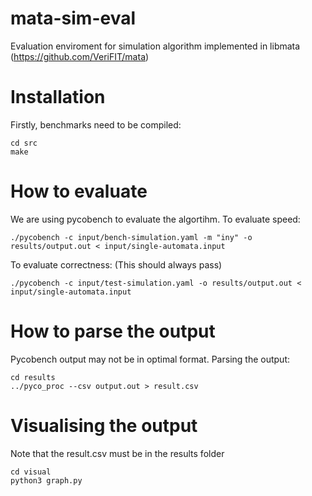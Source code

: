 # mata-sim-eval
Evaluation enviroment for simulation algorithm implemented in libmata (https://github.com/VeriFIT/mata)

# Installation
Firstly, benchmarks need to be compiled:
```
cd src
make
```

# How to evaluate
We are using pycobench to evaluate the algortihm.
To evaluate speed:
```
./pycobench -c input/bench-simulation.yaml -m "iny" -o results/output.out < input/single-automata.input
```
To evaluate correctness: (This should always pass)
```
./pycobench -c input/test-simulation.yaml -o results/output.out < input/single-automata.input
```

# How to parse the output
Pycobench output may not be in optimal format. Parsing the output:
```
cd results
../pyco_proc --csv output.out > result.csv
```

# Visualising the output
Note that the result.csv must be in the results folder
```
cd visual
python3 graph.py
```
